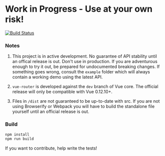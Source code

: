 # Work in Progress - Use at your own risk!

[![Build Status](https://img.shields.io/circleci/project/vuejs/vue-router/master.svg)](https://circleci.com/gh/vuejs/vue-router)

### Notes

1. This project is in active development. No guarantee of API stability until an offical release is out. Don't use in production. If you are adventurous enough to try it out, be prepared for undocumented breaking changes. If something goes wrong, consult the `example` folder which will always contain a working demo using the latest API.

2. `vue-router` is developed against the `dev` branch of Vue core. The official release will only be compatible with Vue 0.12.10+.

3. Files in `/dist` are not guaranteed to be up-to-date with src. If you are not using Browserify or Webpack you will have to build the standalone file yourself until an official release is out.

### Build

``` bash
npm install
npm run build
```

If you want to contribute, help write the tests!
